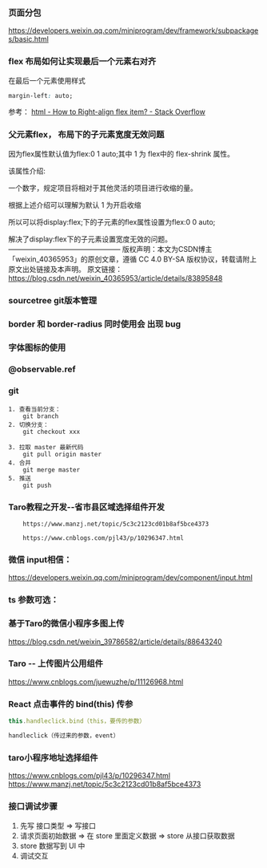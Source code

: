 ### 页面分包
https://developers.weixin.qq.com/miniprogram/dev/framework/subpackages/basic.html
### flex 布局如何让实现最后一个元素右对齐
在最后一个元素使用样式
```css
margin-left: auto;
```
参考： [html - How to Right-align flex item? - Stack Overflow](https://stackoverflow.com/questions/22429003/how-to-right-align-flex-item/22429853#22429853)

### 父元素flex， 布局下的子元素宽度无效问题


因为flex属性默认值为flex:0 1 auto;其中 1 为 flex中的 flex-shrink 属性。

该属性介绍:

一个数字，规定项目将相对于其他灵活的项目进行收缩的量。

根据上述介绍可以理解为默认 1 为开启收缩

所以可以将display:flex;下的子元素的flex属性设置为flex:0 0 auto;

解决了display:flex下的子元素设置宽度无效的问题。
————————————————
版权声明：本文为CSDN博主「weixin_40365953」的原创文章，遵循 CC 4.0 BY-SA 版权协议，转载请附上原文出处链接及本声明。
原文链接：https://blog.csdn.net/weixin_40365953/article/details/83895848

### sourcetree git版本管理

### border 和 border-radius 同时使用会 出现 bug

### 字体图标的使用

### @observable.ref

### git 

	1. 查看当前分支：
		git branch 
	2. 切换分支：
		git checkout xxx 

	3. 拉取 master 最新代码
		git pull origin master
	4. 合并
		git merge master
	5. 推送
		git push

### Taro教程之开发--省市县区域选择组件开发

		https://www.manzj.net/topic/5c3c2123cd01b8af5bce4373

		https://www.cnblogs.com/pjl43/p/10296347.html


### 微信 input相信：
https://developers.weixin.qq.com/miniprogram/dev/component/input.html

### ts 参数可选：

### 基于Taro的微信小程序多图上传

https://blog.csdn.net/weixin_39786582/article/details/88643240

### Taro -- 上传图片公用组件

https://www.cnblogs.com/juewuzhe/p/11126968.html

### React 点击事件的 bind(this) 传参
```js
this.handleclick.bind（this，要传的参数） 

handleclick（传过来的参数，event）

```

### taro小程序地址选择组件
https://www.cnblogs.com/pjl43/p/10296347.html
https://www.manzj.net/topic/5c3c2123cd01b8af5bce4373

### 接口调试步骤
1. 先写 接口类型 => 写接口
2. 请求页面初始数据 => 在 store 里面定义数据 => store 从接口获取数据
3. store 数据写到 UI 中
4. 调试交互